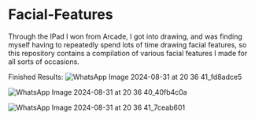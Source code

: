 # Facial-Features
Through the IPad I won from Arcade, I got into drawing, and was finding myself having to repeatedly spend lots of time drawing facial features, so this repository contains a compilation of various facial features I made for all sorts of occasions.

Finished Results:
![WhatsApp Image 2024-08-31 at 20 36 41_fd8adce5](https://github.com/user-attachments/assets/c1967266-d104-4f19-8548-eb8e7d4d95a9)

![WhatsApp Image 2024-08-31 at 20 36 40_40fb4c0a](https://github.com/user-attachments/assets/9f0ff719-59f5-4a65-92a7-ed32414ece26)

![WhatsApp Image 2024-08-31 at 20 36 41_7ceab601](https://github.com/user-attachments/assets/46c7225c-6237-4033-a9d7-ff39ad7a5a70)
